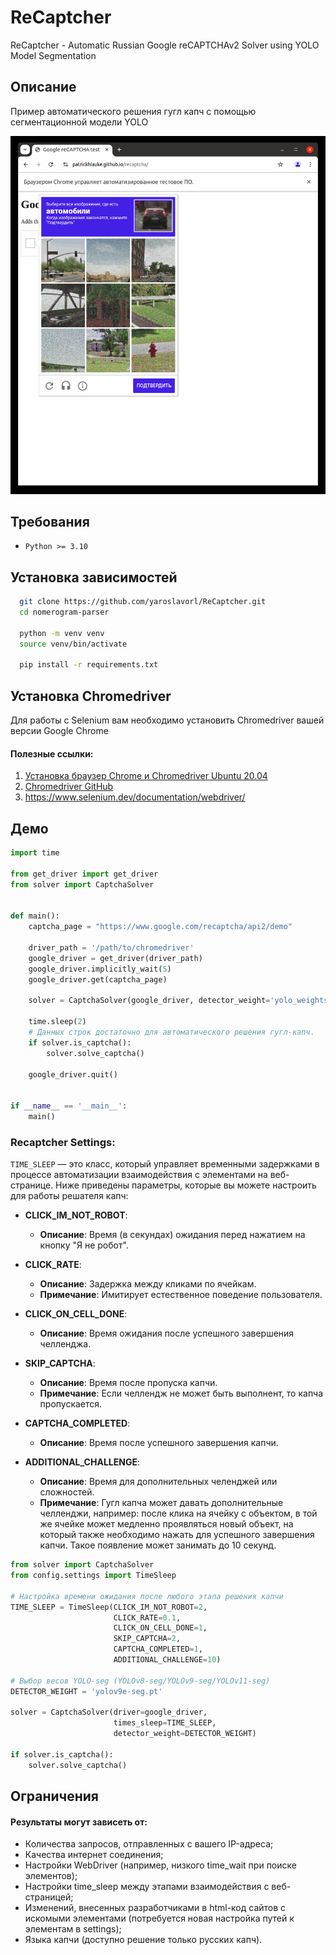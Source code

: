 # ReCaptcher

ReCaptcher - Automatic Russian Google reCAPTCHAv2 Solver using YOLO Model Segmentation
## Описание
Пример автоматического решения гугл капч с помощью сегментационной модели YOLO

<img src="assets/demo_solver.gif" alt="Пример решения капч" width="600" />

## Требования 

* `Python >= 3.10`

## Установка зависимостей

   ```bash
     git clone https://github.com/yaroslavorl/ReCaptcher.git
     cd nomerogram-parser

     python -m venv venv
     source venv/bin/activate
   
     pip install -r requirements.txt
```

## Установка Chromedriver

Для работы с Selenium вам необходимо установить Chromedriver вашей версии Google Chrome

#### Полезные ссылки:

1. [Установка браузер Chrome и Chromedriver Ubuntu 20.04](https://skolo.online/documents/webscrapping/#step-2-install-chromedriver)
2. [Chromedriver GitHub](https://github.com/dreamshao/chromedriver)
3. https://www.selenium.dev/documentation/webdriver/

## Демо

```python
import time

from get_driver import get_driver
from solver import CaptchaSolver


def main():
    captcha_page = "https://www.google.com/recaptcha/api2/demo"

    driver_path = '/path/to/chromedriver'
    google_driver = get_driver(driver_path)
    google_driver.implicitly_wait(5)
    google_driver.get(captcha_page)

    solver = CaptchaSolver(google_driver, detector_weight='yolo_weights/yolov9e-seg.pt')

    time.sleep(2)
    # Данных строк достаточно для автоматического решения гугл-капч.
    if solver.is_captcha():
        solver.solve_captcha()

    google_driver.quit()


if __name__ == '__main__':
    main()
```

### Recaptcher Settings:
`TIME_SLEEP` — это класс, который управляет временными задержками в процессе автоматизации взаимодействия
с элементами на веб-странице. Ниже приведены параметры, которые вы можете настроить для работы решателя капч:

- **CLICK_IM_NOT_ROBOT**: 
  - **Описание**: Время (в секундах) ожидания перед нажатием на кнопку "Я не робот".

- **CLICK_RATE**: 
  - **Описание**: Задержка между кликами по ячейкам.
  - **Примечание**: Имитирует естественное поведение пользователя.
  
- **CLICK_ON_CELL_DONE**: 
  - **Описание**: Время ожидания после успешного завершения челленджа.

- **SKIP_CAPTCHA**: 
  - **Описание**: Время после пропуска капчи.
  - **Примечание**: Если челлендж не может быть выполнент, то капча пропускается.

- **CAPTCHA_COMPLETED**: 
  - **Описание**: Время после успешного завершения капчи.

- **ADDITIONAL_CHALLENGE**: 
  - **Описание**: Время для дополнительных челенджей или сложностей.
  - **Примечание**: Гугл капча может давать дополнительные челленджи, например: после клика на ячейку с объектом,
   в той же ячейке может медленно проявляться новый объект, 
   на который также необходимо нажать для успешного завершения капчи. Такое появление может занимать до 10 секунд.

```python
from solver import CaptchaSolver
from config.settings import TimeSleep

# Настройка времени ожидания после любого этапа решения капчи
TIME_SLEEP = TimeSleep(CLICK_IM_NOT_ROBOT=2,
                       CLICK_RATE=0.1,
                       CLICK_ON_CELL_DONE=1,
                       SKIP_CAPTCHA=2,
                       CAPTCHA_COMPLETED=1,
                       ADDITIONAL_CHALLENGE=10)

# Выбор весов YOLO-seg (YOLOv8-seg/YOLOv9-seg/YOLOv11-seg)
DETECTOR_WEIGHT = 'yolov9e-seg.pt'

solver = CaptchaSolver(driver=google_driver,
                       times_sleep=TIME_SLEEP,
                       detector_weight=DETECTOR_WEIGHT)

if solver.is_captcha():
    solver.solve_captcha()
```

## Ограничения

#### Результаты могут зависеть от:
* Количества запросов, отправленных с вашего IP-адреса;
* Качества интернет соединения;
* Настройки WebDriver (например, низкого time_wait при поиске элементов);
* Настройки time_sleep между этапами взаимодействия с веб-страницей;
* Изменений, внесенных разработчиками в html-код сайтов с искомыми элементами (потребуется новая настройка путей к
  элементам в settings);
* Языка капчи (доступно решение только русских капч).
